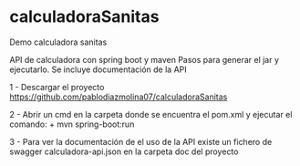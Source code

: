 # calculadoraSanitas
Demo calculadora sanitas

API de calculadora con spring boot y maven Pasos para generar el jar y ejecutarlo. Se incluye documentación de la API 

1 - Descargar el proyecto https://github.com/pablodiazmolina07/calculadoraSanitas

2 - Abrir un cmd en la carpeta donde se encuentra el pom.xml y ejecutar el comando: 
    + mvn spring-boot:run

3 - Para ver la documentación de el uso de la API existe un fichero de swagger calculadora-api.json en la carpeta doc del proyecto
